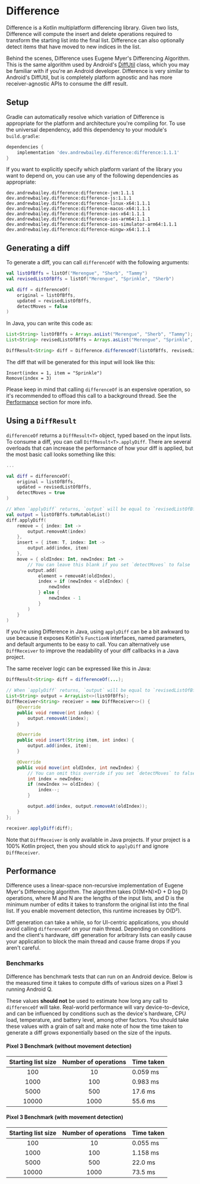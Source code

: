 # Difference
Difference is a Kotlin multiplatform differencing library.
Given two lists, Difference will compute the insert and delete operations required to transform the starting list into the final list.
Difference can also optionally detect items that have moved to new indices in the list.

Behind the scenes, Difference uses Eugene Myer's Differencing Algorithm.
This is the same algorithm used by Android's [DiffUtil](https://developer.android.com/reference/androidx/recyclerview/widget/DiffUtil) class, which you may be familiar with if you're an Android developer.
Difference is very similar to Android's DiffUtil, but is completely platform agnostic and has more receiver-agnostic APIs to consume the diff result.

## Setup
Gradle can automatically resolve which variation of Difference is appropriate for the platform and architecture you're compiling for.
To use the universal dependency, add this dependency to your module's `build.gradle`:

```groovy
dependencies {
    implementation 'dev.andrewbailey.difference:difference:1.1.1'
}
```

If you want to explicitly specify which platform variant of the library you want to depend on, you can use any of the following dependencies as appropriate:

```
dev.andrewbailey.difference:difference-jvm:1.1.1
dev.andrewbailey.difference:difference-js:1.1.1
dev.andrewbailey.difference:difference-linux-x64:1.1.1
dev.andrewbailey.difference:difference-macos-x64:1.1.1
dev.andrewbailey.difference:difference-ios-x64:1.1.1
dev.andrewbailey.difference:difference-ios-arm64:1.1.1
dev.andrewbailey.difference:difference-ios-simulator-arm64:1.1.1
dev.andrewbailey.difference:difference-mingw-x64:1.1.1
```

## Generating a diff
To generate a diff, you can call `differenceOf` with the following arguments:

```kotlin
val listOfBffs = listOf("Merengue", "Sherb", "Tammy")
val revisedListOfBffs = listOf("Merengue", "Sprinkle", "Sherb")

val diff = differenceOf(
    original = listOfBffs,
    updated = revisedListOfBffs,
    detectMoves = false
)
```

In Java, you can write this code as:

```java
List<String> listOfBffs = Arrays.asList("Merengue", "Sherb", "Tammy");
List<String> revisedListOfBffs = Arrays.asList("Merengue", "Sprinkle", "Sherb");

DiffResult<String> diff = Difference.differenceOf(listOfBffs, revisedListOfBffs, false);
```

The diff that will be generated for this input will look like this:
```
Insert(index = 1, item = "Sprinkle")
Remove(index = 3)
```

Please keep in mind that calling `differenceOf` is an expensive operation, so it's recommended to offload this call to a background thread.
See the [Performance](#performance) section for more info.

## Using a `DiffResult`

`differenceOf` returns a `DiffResult<T>` object, typed based on the input lists.
To consume a diff, you can call `DiffResult<T>.applyDiff`.
There are several overloads that can increase the performance of how your diff is applied, but the most basic call looks something like this:

```kotlin
...

val diff = differenceOf(
    original = listOfBffs,
    updated = revisedListOfBffs,
    detectMoves = true
)

// When `applyDiff` returns, `output` will be equal to `revisedListOfBffs`
val output = listOfBffs.toMutableList()
diff.applyDiff(
    remove = { index: Int ->
        output.removeAt(index)
    },
    insert = { item: T, index: Int ->
        output.add(index, item)
    },
    move = { oldIndex: Int, newIndex: Int ->
        // You can leave this blank if you set `detectMoves` to false
        output.add(
            element = removeAt(oldIndex),
            index = if (newIndex < oldIndex) {
                newIndex
            } else {
                newIndex - 1
            }
        )
    }
)
```

If you're using Difference in Java, using `applyDiff` can be a bit awkward to use because it exposes Kotlin's `FunctionN` interfaces, named parameters, and default arguments to be easy to call.
You can alternatively use `DiffReceiver` to improve the readability of your diff callbacks in a Java project.

The same receiver logic can be expressed like this in Java:

```java
DiffResult<String> diff = differenceOf(...);

// When `applyDiff` returns, `output` will be equal to `revisedListOfBffs`
List<String> output = ArrayList<>(listOfBffs);
DiffReceiver<String> receiver = new DiffReceiver<>() {
    @Override
    public void remove(int index) {
        output.removeAt(index);
    }

    @Override
    public void insert(String item, int index) {
        output.add(index, item);
    }

    @Override
    public void move(int oldIndex, int newIndex) {
        // You can omit this override if you set `detectMoves` to false
        int index = newIndex;
        if (newIndex >= oldIndex) {
            index--;
        }

        output.add(index, output.removeAt(oldIndex));
    }
};

receiver.applyDiff(diff);
```

Note that `DiffReceiver` is only available in Java projects.
If your project is a 100% Kotlin project, then you should stick to `applyDiff` and ignore `DiffReceiver`.

## Performance
Difference uses a linear-space non-recursive implementation of Eugene Myer's Differencing algorithm.
The algorithm takes O((M+N)×D + D log D) operations, where M and N are the lengths of the input lists, and D is the minimum number of edits it takes to transform the original list into the final list.
If you enable movement detection, this runtime increases by O(D²).

Diff generation can take a while, so for UI-centric applications, you should avoid calling `differenceOf` on your main thread.
Depending on conditions and the client's hardware, diff generation for arbitrary lists can easily cause your application to block the main thread and cause frame drops if you aren't careful.

### Benchmarks

Difference has benchmark tests that can run on an Android device.
Below is the measured time it takes to compute diffs of various sizes on a Pixel 3 running Android Q.

These values **should not** be used to estimate how long any call to `differenceOf` will take.
Real-world performance will vary device-to-device, and can be influenced by conditions such as the device's hardware, CPU load, temperature, and battery level, among other factors.
You should take these values with a grain of salt and make note of how the time taken to generate a diff grows exponentially based on the size of the inputs.

#### Pixel 3 Benchmark (without movement detection)
| Starting list size | Number of operations | Time taken |
|:------------------:|:--------------------:|:-----------|
| 100                | 10                   | 0.059 ms   |
| 1000               | 100                  | 0.983 ms   |
| 5000               | 500                  | 17.6 ms    |
| 10000              | 1000                 | 55.6 ms    |

#### Pixel 3 Benchmark (with movement detection)
| Starting list size | Number of operations | Time taken |
|:------------------:|:--------------------:|:-----------|
| 100                | 10                   | 0.055 ms   |
| 1000               | 100                  | 1.158 ms   |
| 5000               | 500                  | 22.0 ms    |
| 10000              | 1000                 | 73.5 ms    |
